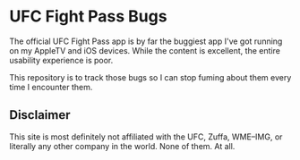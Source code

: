 # UFC Fight Pass Bugs

The official UFC Fight Pass app is by far the buggiest app I've got running on my AppleTV and iOS devices. While the content is excellent, the entire usability experience is poor. 

This repository is to track those bugs so I can stop fuming about them every time I encounter them.

## Disclaimer

This site is most definitely not affiliated with the UFC, Zuffa, WME–IMG, or literally any other company in the world. None of them. At all.
